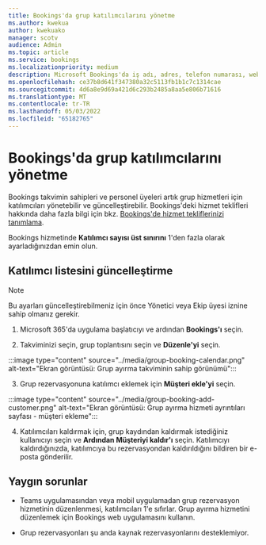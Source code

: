 ```yaml
---
title: Bookings'da grup katılımcılarını yönetme
ms.author: kwekua
author: kwekuako
manager: scotv
audience: Admin
ms.topic: article
ms.service: bookings
ms.localizationpriority: medium
description: Microsoft Bookings'da iş adı, adres, telefon numarası, web sitesi URL'si, logo ve iş saatleri dahil olmak üzere Hakkımızda sayfanızı oluşturmak için bu yönergeleri izleyin.
ms.openlocfilehash: ce37b8d641f347380a32c5113fb1b1c7c1314cae
ms.sourcegitcommit: 4d6a8e9d69a421d6c293b2485a8aa5e806b71616
ms.translationtype: MT
ms.contentlocale: tr-TR
ms.lasthandoff: 05/03/2022
ms.locfileid: "65182765"
---
```

# <a name="manage-group-attendees-in-bookings"></a>Bookings'da grup katılımcılarını yönetme

Bookings takvimin sahipleri ve personel üyeleri artık grup hizmetleri için katılımcıları yönetebilir ve güncelleştirebilir. Bookings'deki hizmet teklifleri hakkında daha fazla bilgi için bkz. [Bookings'de hizmet tekliflerinizi tanımlama](define-service-offerings.md).

Bookings hizmetinde **Katılımcı sayısı üst sınırını** 1'den fazla olarak ayarladığınızdan emin olun.

## <a name="update-attendee-list"></a>Katılımcı listesini güncelleştirme

> [!NOTE]
> Bu ayarları güncelleştirebilmeniz için önce Yönetici veya Ekip üyesi iznine sahip olmanız gerekir.

1. Microsoft 365'da uygulama başlatıcıyı ve ardından **Bookings'ı** seçin.

2. Takviminizi seçin, grup toplantısını seçin ve **Düzenle'yi** seçin.

:::image type="content" source="../media/group-booking-calendar.png" alt-text="Ekran görüntüsü: Grup ayırma takviminin sahip görünümü":::

3. Grup rezervasyonuna katılımcı eklemek için **Müşteri ekle'yi** seçin.

:::image type="content" source="../media/group-booking-add-customer.png" alt-text="Ekran görüntüsü: Grup ayırma hizmeti ayrıntıları sayfası - müşteri ekleme":::

4. Katılımcıları kaldırmak için, grup kaydından kaldırmak istediğiniz kullanıcıyı seçin ve **Ardından Müşteriyi kaldır'ı** seçin. Katılımcıyı kaldırdığınızda, katılımcıya bu rezervasyondan kaldırıldığını bildiren bir e-posta gönderilir.

## <a name="common-issues"></a>Yaygın sorunlar

- Teams uygulamasından veya mobil uygulamadan grup rezervasyon hizmetinin düzenlenmesi, katılımcıları 1'e sıfırlar. Grup ayırma hizmetini düzenlemek için Bookings web uygulamasını kullanın.

- Grup rezervasyonları şu anda kaynak rezervasyonlarını desteklemiyor.
